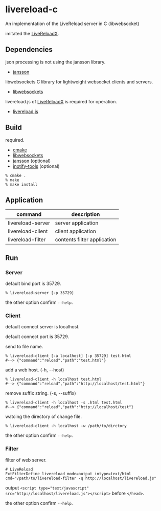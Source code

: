 # livereload-c

An implementation of the LiveReload server in C (libwebsocket)

imitated the  [LiveReloadX](https://github.com/nitoyon/livereloadx).

## Dependencies

json processing is not using the jansson library.

* [jansson](http://www.digip.org/jansson/)

libwebsockets C library for lightweight websocket clients and servers.

* [libwebsockets](http://libwebsockets.org)

livereload.js of [LiveReloadX](https://github.com/nitoyon/livereloadx) is
required for operation.

* [livereload.js](https://github.com/nitoyon/livereloadx/blob/master/contrib/livereload.js)


## Build

required.

* [cmake](http://www.cmake.org)
* [libwebsockets](http://libwebsockets.org)
* [jansson](http://www.digip.org/jansson/) (optional)
* [inotify-tools](http://inotify-tools.sourceforge.net/) (optional)

```
% cmake .
% make
% make install
```

## Application

 command           | description
 -------           | -----------
 livereload-server | server application
 livereload-client | client application
 livereload-filter | contents filter application

## Run

### Server

default bind port is 35729.

```
% livereload-server [-p 35729]
```

the other option confirm `--help`.

### Client

default connect server is localhost.

default connect port is 35729.

send to file name.

```
% livereload-client [-a localhost] [-p 35729] test.html
#--> {"command":"reload","path":"test.html"}
```

add a web host. (-h, --host)

```
% livereload-client -h localhost test.html
#--> {"command":"reload","path":"http://localhost/test.html"}
```

remove suffix string. (-s, --suffix)

```
% livereload-client -h localhost -s .html test.html
#--> {"command":"reload","path":"http://localhost/test"}
```

watcing the directory of change file.

```
% livereload-client -h localhost -w /path/to/dirctory
```

the other option confirm `--help`.

### Filter

filter of web server.

```
# LiveReload
ExtFilterDefine livereload mode=output intype=text/html cmd="/path/to/livereload-filter -q http://localhost/livereload.js"
```

output `<script type="text/javascript" src="http://localhost/livereload.js"></script>` before `</head>`.

the other option confirm `--help`.
